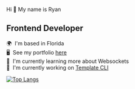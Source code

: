 Hi 👋 My name is Ryan   
## Frontend Developer
🌍  I'm based in Florida  
🖥️  See my portfolio [here](https://neptunerjo.github.io/portfolio/)  
🧠  I'm currently learning more about Websockets     
🚀  I'm currently working on [Template CLI](https://github.com/NeptuneRjo/template-cli)    

[![Top Langs](https://github-readme-stats.vercel.app/api/top-langs/?username=neptunerjo&layout=compact&langs_count=6)](https://github.com/anuraghazra/github-readme-stats)
